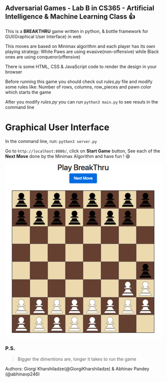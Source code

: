 ## Adversarial Games - Lab B in CS365 - Artificial Intelligence & Machine Learning Class :+1:

This is a **BREAKTHRU** game written in python, & bottle framework for GUI(Graphical User Interface) in web

This moves are based on Minimax algorithm and each player has its own playing strategy:
	White Paws are using evasive(non-offensive) while Black ones are using conqueror(offensive)

There is some HTML, CSS & JavaScript code to render the design in your browser

Before running this game you should check out _rules.py_ file and modify some rules like: Number of rows, columns, row_pieces and pawn color which starts the game

After you modify _rules.py_ you can run `python3 main.py` to see resuls in the command line

# Graphical User Interface
In the command line, run: `python3 server.py`

Go to `http://localhost:8080/`, click on **Start Game** button, See each of the **Next Move** done by the Minimax Algorithm and have fun ! :smile:

![BreakThru](/static/img/game.png)

### P.S.
> Bigger the dimentions are, longer it takes to run the game

Authors: Giorgi Kharshiladze(@GiorgiKharshiladze) & Abhinav Pandey (@abhinavp246)
